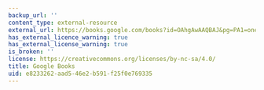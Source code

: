 ```yaml
---
backup_url: ''
content_type: external-resource
external_url: https://books.google.com/books?id=OAhgAwAAQBAJ&pg=PA1=onepage#v=onepage&q&f=false
has_external_licence_warning: true
has_external_license_warning: true
is_broken: ''
license: https://creativecommons.org/licenses/by-nc-sa/4.0/
title: Google Books
uid: e8233262-aad5-46e2-b591-f25f0e769335
---
```

